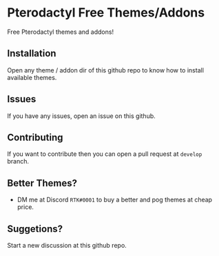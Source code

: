 # Pterodactyl Free Themes/Addons
Free Pterodactyl themes and addons!

## Installation
Open any theme / addon dir of this github repo to know how to install available themes.

## Issues
If you have any issues, open an issue on this github.

## Contributing 
If you want to contribute then you can open a pull request at `develop` branch.

## Better Themes?
- DM me at Discord `RTK#0001` to buy a better and pog themes at cheap price.

## Suggetions?
Start a new discussion at this github repo.
